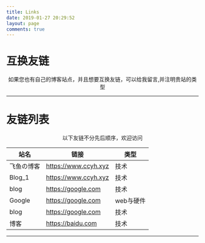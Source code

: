 ```yaml
---
title: Links
date: 2019-01-27 20:29:52
layout: page
comments: true
---
```

# 互换友链

<div align="center">如果您也有自己的博客站点，并且想要互换友链，可以给我留言,并注明贵站的类型</div>

---

# 友链列表

<div align="center">以下友链不分先后顺序，欢迎访问</div>
<div align="center">
	<table>
		<thead>
			<tr>
				<th>站名</th>
				<th>链接</th>
				<th>类型</th>
			</tr>
		</thead>
		<tbody>
			<tr>
				<td>飞鱼の博客</td>
				<td><a href="https://ccyh.xyz" target="_blank" rel="noopener">https://www.ccyh.xyz</a></td>
				<td>技术</td>
			</tr>
			<tr>
				<td>Blog_1</td>
				<td><a href="https://google.com" target="_blank" rel="noopener">https://www.ccyh.xyz</a></td>
				<td>技术</td>
			</tr>
			<tr>
				<td>blog</td>
				<td><a href="https://google.com" target="_blank" rel="noopener">https://google.com</a></td>
				<td>技术</td>
			</tr>
			<tr>
				<td>Google</td><td><a href="https://w3c.ink/" target="_blank" rel="noopener">https://google.com</a></td>
				<td>web与硬件</td>
			</tr>
			<tr>
				<td>blog</td>
				<td><a href="http://google.com" target="_blank" rel="noopener">https://google.com</a></td>
				<td>技术</td>
			</tr>
			<tr>
				<td>博客</td>
				<td><a href="https://baidu.com" target="_blank" rel="noopener">https://baidu.com</a></td><td>技术</td>
			</tr>
		</tbody>
	</table>
</div>

---
